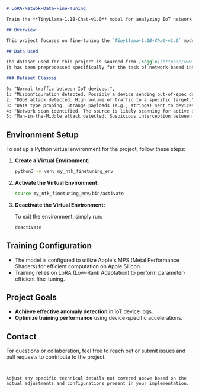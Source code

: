 
```markdown
# LoRA-Netwok-Data-Fine-Tuning

Train the **TinyLlama-1.1B-Chat-v1.0** model for analyzing IoT network logs using Low-Rank Adaptation (LoRA).

## Overview

This project focuses on fine-tuning the `TinyLlama-1.1B-Chat-v1.0` model to classify and analyze network traffic logs from IoT devices. The aim is to detect anomalies and perform intrusion detection by leveraging machine learning techniques tailored for natural language processing tasks.

## Data Used

The dataset used for this project is sourced from [Kaggle](https://www.kaggle.com/datasets/speedwall10/iot-device-network-logs/data).
It has been preprocessed specifically for the task of network-based intrusion detection in IoT environments.

### Dataset Classes

0: "Normal traffic between IoT devices.",
1: "Misconfiguration detected. Possibly a device sending out-of-spec data.",
2: "DDoS attack detected. High volume of traffic to a specific target.",
3: "Data type probing. Strange payloads (e.g., strings) sent to devices expecting specific types.",
4: "Network scan identified. The source is likely scanning for active devices or open ports.",
5: "Man-in-the-Middle attack detected. Suspicious interception between source and destination."
```
## Environment Setup

To set up a Python virtual environment for the project, follow these steps:

1. **Create a Virtual Environment:**

   ```bash
   python3 -m venv my_ntk_finetuning_env
   ```

2. **Activate the Virtual Environment:**

   ```bash
   source my_ntk_finetuning_env/bin/activate
   ```

3. **Deactivate the Virtual Environment:**

   To exit the environment, simply run:

   ```bash
   deactivate
   ```

## Training Configuration

- The model is configured to utilize Apple's MPS (Metal Performance Shaders) for efficient computation on Apple Silicon.
- Training relies on LoRA (Low-Rank Adaptation) to perform parameter-efficient fine-tuning.

## Project Goals

- **Achieve effective anomaly detection** in IoT device logs.
- **Optimize training performance** using device-specific accelerations.

## Contact

For questions or collaboration, feel free to reach out or submit issues and pull requests to contribute to the project.

```


Adjust any specific technical details not covered above based on the actual adjustments and configurations present in your implementation.
